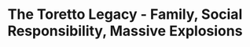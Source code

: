 ---
layout: interior
title: The Toretto Legacy - Family, Social Responsibility, Massive Explosions
speaker: Sean Amore
permalink: sean-amore
image: img/20160607/sean_amore.jpg
event: 20160607
video: 
favorite: Increasing awareness of our diverse people and opinions.
about: A dad, reader, big idea lover, communicator, doer, betrothed, archer, gregorian, board gamer, crayoner, hummuser, and vulgarian, Sean Amore has lived in Wichita for nine years. Never afraid to share a perspective, Sean appreciates dialogue, discussion, and debate.
twitter: seancamore
facebook: sean.c.amore
instagram: 
linkedin: seancamore
google: SeanAmore
website: crackofsean.blogspot.com
email: seancamore@gmail.com
telephone: 
---